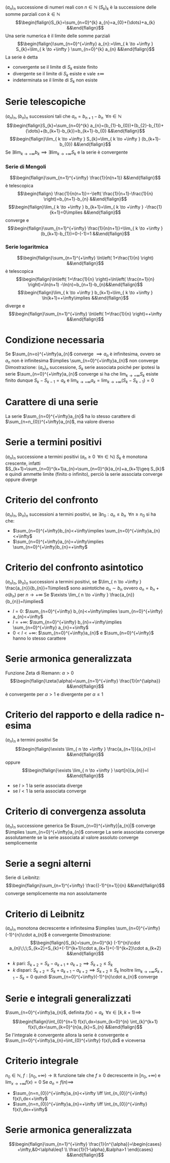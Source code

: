 $(a_{n})_{n}$ successione di numeri reali con $n\in \mathbb{N}$
$(S_{k})_{k}$ è la successione delle somme parziali con $k\in \mathbb{N}$
$$\begin{flalign}S_{k}=\sum_{n=0}^{k} a_{n}=a_{0}+{\dots}+a_{k} &&\end{flalign}$$
Una serie numerica è il limite delle somme parziali
$$\begin{flalign}\sum_{n=0}^{+\infty} a_{n}:=\lim_{ k \to +\infty } S_{k}=\lim_{ k \to +\infty } \sum_{n=0}^{k} a_{n} &&\end{flalign}$$
La serie è detta
- convergente se il limite di $S_{k}$ esiste finito
- divergente se il limite di $S_{k}$ esiste e vale $\pm \infty$
- indeterminata se il limite di $S_{k}$ non esiste

# Serie telescopiche
$(a_{n})_{n},(b_{n})_{n}$ successioni tali che $a_{n}=b_{n+1}-b_{n}\;\;\forall n\in \mathbb{N}$
$$\begin{flalign}S_{k}=\sum_{n=0}^{k} a_{n}=(b_{1}-b_{0})+(b_{2}-b_{1})+{\dots}+(b_{k+1}-b_{k})=b_{k+1}-b_{0} &&\end{flalign}$$
$$\begin{flalign}\lim_{ k \to +\infty } S_{k}=\lim_{ k \to +\infty } (b_{k+1}-b_{0}) &&\end{flalign}$$
Se $\exists \lim_{ k \to +\infty }b_{k}\implies \exists \lim_{ k \to +\infty }S_{k}$ e la serie è convergente

### Serie di Mengoli
$$\begin{flalign}\sum_{n=1}^{+\infty} \frac{1}{n(n+1)} &&\end{flalign}$$
è telescopica
$$\begin{flalign} \frac{1}{n(n+1)}=-\left( \frac{1}{n+1}-\frac{1}{n} \right)=b_{n+1}-b_{n} &&\end{flalign}$$
$$\begin{flalign}\lim_{ k \to +\infty } b_{k+1}=\lim_{ k \to +\infty } -\frac{1}{k+1}=0\implies &&\end{flalign}$$
converge e
$$\begin{flalign}\sum_{n=1}^{+\infty} \frac{1}{n(n+1)}=\lim_{ k \to +\infty } (b_{k+1}-b_{1})=0-(-1)=1 &&\end{flalign}$$
<div class="page-break" style="page-break-before: always;"></div>

### Serie logaritmica
$$\begin{flalign}\sum_{n=1}^{+\infty} \ln\left( 1+\frac{1}{n} \right) &&\end{flalign}$$
è telescopica
$$\begin{flalign}\ln\left( 1+\frac{1}{n} \right)=\ln\left( \frac{n+1}{n} \right)=\ln(n+1) -\ln(n)=b_{n+1}-b_{n}&&\end{flalign}$$
$$\begin{flalign}\lim_{ k \to +\infty } b_{k+1}=\lim_{ k \to +\infty } \ln(k+1)=+\infty\implies &&\end{flalign}$$
diverge e
$$\begin{flalign}\sum_{n=1}^{+\infty} \ln\left( 1+\frac{1}{n} \right)=+\infty &&\end{flalign}$$

# Condizione necessaria
Se $\sum_{n=o}^{+\infty}a_{n}$ converge $\implies a_{n}$ è infinitesima, ovvero
se $a_{n}$ non è infinitesima $\implies \sum_{n=0}^{+\infty}a_{n}$ non converge
Dimostrazione:
$(a_{n})_{n}$ successione, $S_{k}$ serie associata
poiché per ipotesi la serie $\sum_{n=0}^{+\infty}a_{n}$ converge si ha che $\lim_{ k \to +\infty }S_{k}$ esiste finito
dunque $S_{k}-S_{k-1}=a_{k}$ e $\lim_{ k \to +\infty }a_{k}=\lim_{ k \to +\infty }(S_{k}-S_{k-1})=0$

# Carattere di una serie
La serie $\sum_{n=0}^{+\infty}a_{n}$ ha lo stesso carattere di $\sum_{n=n_{0}}^{+\infty}a_{n}$, ma valore diverso

# Serie a termini positivi
$(a_{n})_{n}$ successione a termini positivi ($a_{n}\geq0\;\;\forall n\in \mathbb{N}$)
$S_{k}$ è monotona crescente, infatti $S_{k+1}=\sum_{n=0}^{k+1}a_{n}=\sum_{n=0}^{k}a_{n}+a_{k+1}\geq S_{k}$ e quindi ammette limite (finito o infinito), perciò la serie associata converge oppure diverge

# Criterio del confronto
$(a_{n})_{n},(b_{n})_{n}$ successioni a termini positivi, se $\exists n_{0}:a_{n}\leq b_{n}\;\;\forall n\geq n_{0}$ si ha che:
- $\sum_{n=0}^{+\infty}b_{n}<+\infty\implies \sum_{n=0}^{+\infty}a_{n}<+\infty$
- $\sum_{n=0}^{+\infty}a_{n}=+\infty\implies \sum_{n=0}^{+\infty}b_{n}=+\infty$
<div class="page-break" style="page-break-before: always;"></div>

# Criterio del confronto asintotico
$(a_{n})_{n},(b_{n})_{n}$ successioni a termini positivi, se $\lim_{ n \to +\infty } \frac{a_{n}}{b_{n}}=1\implies$ sono asintotiche $a_{n}\sim b_{n}$ ovvero $a_{n}=b_{n}+o(b_{n})$ per $n\to +\infty$
Se $\exists \lim_{ n \to +\infty } \frac{a_{n}}{b_{n}}=l\implies$
- $l=0$: $\sum_{n=0}^{+\infty} b_{n}<+\infty\implies \sum_{n=0}^{+\infty} a_{n}<+\infty$
- $l=+\infty$: $\sum_{n=0}^{+\infty} b_{n}=+\infty\implies \sum_{n=0}^{+\infty} a_{n}=+\infty$
- $0<l<+\infty$: $\sum_{n=0}^{+\infty}a_{n}$ e $\sum_{n=0}^{+\infty}$ hanno lo stesso carattere

# Serie armonica generalizzata
Funzione Zeta di Riemann: $\alpha>0$ $$\begin{flalign}\zeta(\alpha)=\sum_{n=1}^{+\infty} \frac{1}{n^{\alpha}} &&\end{flalign}$$
è convergente per $\alpha>1$ e divergente per $\alpha\leq1$

# Criterio del rapporto e della radice n-esima
$(a_{n})_{n}$ a termini positivi
Se $$\begin{flalign}\exists \lim_{ n \to +\infty } \frac{a_{n+1}}{a_{n}}=l &&\end{flalign}$$ oppure $$\begin{flalign}\exists \lim_{ n \to +\infty } \sqrt[n]{a_{n}}=l &&\end{flalign}$$
- se $l>1$ la serie associata diverge
- se $l<1$ la seria associata converge

# Criterio di convergenza assoluta
$(a_{n})_{n}$ successione generica
Se $\sum_{n=0}^{+\infty}|a_{n}|$ converge $\implies \sum_{n=0}^{+\infty}a_{n}$ converge
La serie associata converge assolutamente se la serie associata al valore assoluto converge semplicemente

# Serie a segni alterni
Serie di Leibnitz: $$\begin{flalign}\sum_{n=1}^{+\infty} \frac{(-1)^{n+1}}{n} &&\end{flalign}$$ converge semplicemente ma non assolutamente
<div class="page-break" style="page-break-before: always;"></div>

# Criterio di Leibnitz
$(a_{n})_{n}$ monotona decrescente e infinitesima $\implies \sum_{n=0}^{+\infty}(-1)^{n}\cdot a_{n}$ è convergente
Dimostrazione:
$$\begin{flalign}S_{k}=\sum_{n=0}^{k} (-1)^{n}\cdot a_{n}\;\;\;S_{k+2}=S_{k}+(-1)^{k+1}\cdot a_{k+1}+(-1)^{k+2}\cdot a_{k+2} &&\end{flalign}$$
- $k$ pari: $S_{k+2}=S_{k}-a_{k+1}+a_{k+2}\implies S_{k+2}\leq S_{k}$
- $k$ dispari: $S_{k+2}=S_{k}+a_{k+1}-a_{k+2}\implies S_{k+2}\geq S_{k}$
Inoltre $\lim_{ k \to +\infty } S_{k+1}-S_{k}=0$ quindi $\sum_{n=0}^{+\infty}(-1)^{n}\cdot a_{n}$ converge

# Serie e integrali generalizzati
$\sum_{n=0}^{+\infty}a_{n}$, definita $f(x)=a_{k}\;\;\forall x \in[k,k+1)\implies$
$$\begin{flalign}\int_{0}^{n+1} f(x)\,dx=\sum_{k=0}^{n} \int_{k}^{k+1} f(x)\,dx=\sum_{k=0}^{n}a_{k}=S_{n}  &&\end{flalign}$$
Se l'integrale è convergente allora la serie è convergente e $\sum_{n=0}^{+\infty}a_{n}=\int_{0}^{+\infty} f(x)\,dx$ e viceversa

# Criterio integrale
$n_{0}\in \mathbb{N}$, $f:[n_{0},+\infty)\to \mathbb{R}$ funzione tale che $f\geq0$ decrescente in $[n_{0},+\infty)$ e $\lim_{ x \to +\infty }f(x)=0$
Se $a_{n}=f(n)\implies$
- $\sum_{n=n_{0}}^{+\infty}a_{n}<+\infty \iff \int_{n_{0}}^{+\infty} f(x)\,dx<+\infty$
- $\sum_{n=n_{0}}^{+\infty}a_{n}=+\infty \iff \int_{n_{0}}^{+\infty} f(x)\,dx=+\infty$

# Serie armonica generalizzata
$$\begin{flalign}\sum_{n=1}^{+\infty} \frac{1}{n^{\alpha}}=\begin{cases}
+\infty,&0<\alpha\leq1 \\
\frac{1}{1-\alpha},&\alpha>1
\end{cases} &&\end{flalign}$$
